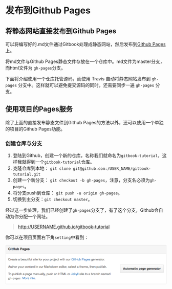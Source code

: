 # 发布到Github Pages

## 将静态网站直接发布到Github Pages

可以将编写好的.md文件通过Gitbook处理成静态网站，然后发布到[Github Pages](https://pages.github.com/)上。

将md文件与Github Pages静态文件存放在一个仓库中。md文件为master分支，而html文件为 `gh-pages`分支。

下面将介绍使用一个仓库托管源码，而使用 Travis 自动将静态网站发布到 `gh-pages` 分支中。这样就可以避免提交源码的同时，还需要同步一遍 `gh-pages` 分支。


## 使用项目的Pages服务

除了上面的直接发布静态文件到Github Pages的方法以外，还可以使用一个单独的项目的Github Pages功能。

### 创建仓库与分支

1. 登陆到Github，创建一个新的仓库，名称我们就命名为`gitbook-tutorial`，这样我就得到一个`gitbook-tutorial`仓库。
2. 克隆仓库到本地： `git clone git@github.com:/USER_NAME/gitbook-tutorial.git`
3. 创建一个新分支： `git checkout -b gh-pages`，注意，分支名必须为`gh-pages`。
4. 将分支push到仓库： `git push -u origin gh-pages`。
5. 切换到主分支：`git checkout master`。

经过这一步处理，我们已经创建了`gh-pages`分支了，有了这个分支，Github会自动为你分配一个网址。

> http://USERNAME.github.io/gitbook-tutorial

你可以在项目页面右下角```setting```中看到：

![Github Pages](../imgs/gh-pages-setting.png)

